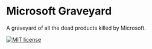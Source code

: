# Microsoft Graveyard

A graveyard of all the dead products killed by Microsoft.

[![MIT license](https://img.shields.io/badge/License-MIT-blue.svg)](/LICENSE)

